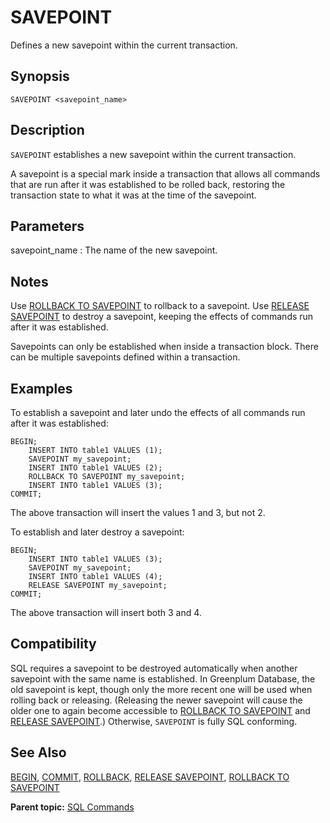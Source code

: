 # SAVEPOINT 

Defines a new savepoint within the current transaction.

## <a id="section2"></a>Synopsis 

``` {#sql_command_synopsis}
SAVEPOINT <savepoint_name>
```

## <a id="section3"></a>Description 

`SAVEPOINT` establishes a new savepoint within the current transaction.

A savepoint is a special mark inside a transaction that allows all commands that are run after it was established to be rolled back, restoring the transaction state to what it was at the time of the savepoint.

## <a id="section4"></a>Parameters 

savepoint\_name
:   The name of the new savepoint.

## <a id="section5"></a>Notes 

Use [ROLLBACK TO SAVEPOINT](ROLLBACK_TO_SAVEPOINT.html) to rollback to a savepoint. Use [RELEASE SAVEPOINT](RELEASE_SAVEPOINT.html) to destroy a savepoint, keeping the effects of commands run after it was established.

Savepoints can only be established when inside a transaction block. There can be multiple savepoints defined within a transaction.

## <a id="section6"></a>Examples 

To establish a savepoint and later undo the effects of all commands run after it was established:

```
BEGIN;
    INSERT INTO table1 VALUES (1);
    SAVEPOINT my_savepoint;
    INSERT INTO table1 VALUES (2);
    ROLLBACK TO SAVEPOINT my_savepoint;
    INSERT INTO table1 VALUES (3);
COMMIT;
```

The above transaction will insert the values 1 and 3, but not 2.

To establish and later destroy a savepoint:

```
BEGIN;
    INSERT INTO table1 VALUES (3);
    SAVEPOINT my_savepoint;
    INSERT INTO table1 VALUES (4);
    RELEASE SAVEPOINT my_savepoint;
COMMIT;
```

The above transaction will insert both 3 and 4.

## <a id="section7"></a>Compatibility 

SQL requires a savepoint to be destroyed automatically when another savepoint with the same name is established. In Greenplum Database, the old savepoint is kept, though only the more recent one will be used when rolling back or releasing. \(Releasing the newer savepoint will cause the older one to again become accessible to [ROLLBACK TO SAVEPOINT](ROLLBACK_TO_SAVEPOINT.html) and [RELEASE SAVEPOINT](RELEASE_SAVEPOINT.html).\) Otherwise, `SAVEPOINT` is fully SQL conforming.

## <a id="section8"></a>See Also 

[BEGIN](BEGIN.html), [COMMIT](COMMIT.html), [ROLLBACK](ROLLBACK.html), [RELEASE SAVEPOINT](RELEASE_SAVEPOINT.html), [ROLLBACK TO SAVEPOINT](ROLLBACK_TO_SAVEPOINT.html)

**Parent topic:** [SQL Commands](../sql_commands/sql_ref.html)

